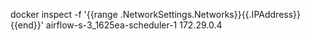 
docker inspect -f '{{range .NetworkSettings.Networks}}{{.IPAddress}}{{end}}' airflow-s-3_1625ea-scheduler-1
172.29.0.4